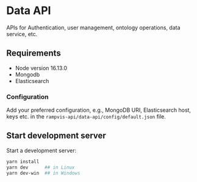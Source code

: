 # Data API

APIs for Authentication, user management, ontology operations, data service, etc.

## Requirements

- Node version 16.13.0
- Mongodb
- Elasticsearch

### Configuration

Add your preferred configuration, e.g., MongoDB URI, Elasticsearch host, keys etc. in the `rampvis-api/data-api/config/default.json` file.

## Start development server

Start a development server:

```bash
yarn install
yarn dev      ## in Linux
yarn dev-win  ## in Windows
```
